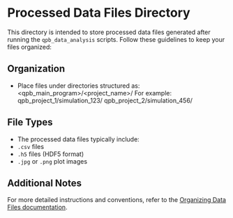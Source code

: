 # Processed Data Files Directory

This directory is intended to store processed data files generated after running
the `qpb_data_analysis` scripts. Follow these guidelines to keep your files
organized:

## Organization

- Place files under directories structured as:
<qpb_main_program>/<project_name>/ For example: qpb_project_1/simulation_123/
qpb_project_2/simulation_456/

## File Types

- The processed data files typically include:
- `.csv` files
- `.h5` files (HDF5 format)
- `.jpg` or `.png` plot images

## Additional Notes

For more detailed instructions and conventions, refer to the [Organizing Data
Files documentation](../../docs/organizing_data_files.md).

